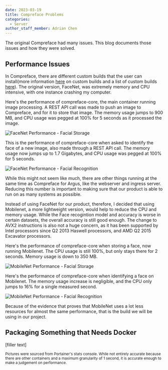 ```yaml
---
date: 2023-03-19
title: Compreface Problems
categories:
  - Server
author_staff_member: Adrian Chen
---
```


The original Compreface had many issues. This blog documents those issues and how they were solved. 

## Performance Issues

In Compreface, there are different custom builds that the user can install(more information [here](https://github.com/exadel-inc/CompreFace/blob/master/docs/Custom-builds.md) on custom builds and a list of custom builds [here](https://github.com/exadel-inc/CompreFace/blob/master/custom-builds/README.md)). The original version, FaceNet, was extremely memory and CPU intensive, with one instance crashing my computer. 

Here's the performance of compreface-core, the main container running image processing. A REST API call was made to push an image to Compreface, and for it to store that image. The memory usage jumps to 900 MB, and CPU usage was pegged at 100% for 5 seconds as it processed the image. 

![FaceNet Performance - Facial Storage](https://i.imgur.com/7s2sEs6.png)

This is the performance of compreface-core when asked to identify the face of a new image, also made through a REST API call. The memory usage now jumps up to 1.7 Gigabytes, and CPU usage was pegged at 100% for 5 seconds. 

![FaceNet Performance - Facial Recognition](https://i.imgur.com/7GfSbwo.png)

While this might not seem like much, there are other things running at the same time as Compreface for Argus, like the webserver and ingress server. Reducing this number is important to making sure that our product is able to run on as many systems as possible. 

Instead of using FaceNet for our product, therefore, I decided that using Mobilenet, a more lightweight version, would help to reduce the CPU and memory usage. While the Face recogintion model and accuracy is worse in certain datasets, the overall accuracy is still good enough. The change to AVX2 instructions is also not a huge concern, as it has been supported by Intel processors since Q2 2013 Haswell processors, and AMD Q2 2015 Excavator processors. 

Here's the performance of compreface-core when storing a face, now running Mobilenet. The CPU usage is still 100%, but only stays there for 2 seconds. Memory usage is down to 350 MB. 

![MobileNet Performance - Facial Storage](https://i.imgur.com/f2nlQRy.png)

Here's the performance of compreface-core when identifying a face on Mobilenet. The memory usage increase is negligible, and the CPU only jumps to 16% for a single measured second. 

![MobileNet Performance - Facial Recognition](https://i.imgur.com/5d6SgVr.png)

Because of the evidence that proves that MobileNet uses a lot less resources for almost the same performance, that is the build we will be using in our project. 

## Packaging Something that Needs Docker

[filler text]

<sub>Pictures were sourced from Portainer's stats console. While not entirely accurate because there are other containers and a maximum granularity of 1 second, it is accurate enough to make a judgement on performance. </sub>
